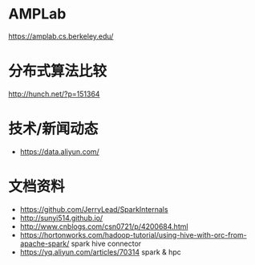 # AMPLab

https://amplab.cs.berkeley.edu/

# 分布式算法比较

http://hunch.net/?p=151364

# 技术/新闻动态

- https://data.aliyun.com/

# 文档资料

- https://github.com/JerryLead/SparkInternals
- http://sunyi514.github.io/
- http://www.cnblogs.com/csn0721/p/4200684.html
- https://hortonworks.com/hadoop-tutorial/using-hive-with-orc-from-apache-spark/ spark hive connector
- https://yq.aliyun.com/articles/70314 spark & hpc
